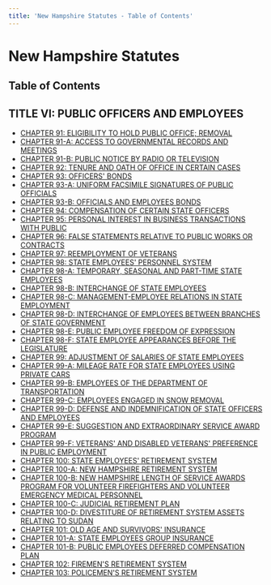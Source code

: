 ```yaml
---
title: 'New Hampshire Statutes - Table of Contents'
---
```


New Hampshire Statutes
======================

Table of Contents
-----------------

TITLE VI: PUBLIC OFFICERS AND EMPLOYEES
---------------------------------------

-   [CHAPTER 91: ELIGIBILITY TO HOLD PUBLIC OFFICE; REMOVAL](91.html)
-   [CHAPTER 91-A: ACCESS TO GOVERNMENTAL RECORDS AND
    MEETINGS](91-A.html)
-   [CHAPTER 91-B: PUBLIC NOTICE BY RADIO OR TELEVISION](91-B.html)
-   [CHAPTER 92: TENURE AND OATH OF OFFICE IN CERTAIN CASES](92.html)
-   [CHAPTER 93: OFFICERS' BONDS](93.html)
-   [CHAPTER 93-A: UNIFORM FACSIMILE SIGNATURES OF PUBLIC
    OFFICIALS](93-A.html)
-   [CHAPTER 93-B: OFFICIALS AND EMPLOYEES BONDS](93-B.html)
-   [CHAPTER 94: COMPENSATION OF CERTAIN STATE OFFICERS](94.html)
-   [CHAPTER 95: PERSONAL INTEREST IN BUSINESS TRANSACTIONS WITH
    PUBLIC](95.html)
-   [CHAPTER 96: FALSE STATEMENTS RELATIVE TO PUBLIC WORKS OR
    CONTRACTS](96.html)
-   [CHAPTER 97: REEMPLOYMENT OF VETERANS](97.html)
-   [CHAPTER 98: STATE EMPLOYEES' PERSONNEL SYSTEM](98.html)
-   [CHAPTER 98-A: TEMPORARY, SEASONAL AND PART-TIME STATE
    EMPLOYEES](98-A.html)
-   [CHAPTER 98-B: INTERCHANGE OF STATE EMPLOYEES](98-B.html)
-   [CHAPTER 98-C: MANAGEMENT-EMPLOYEE RELATIONS IN STATE
    EMPLOYMENT](98-C.html)
-   [CHAPTER 98-D: INTERCHANGE OF EMPLOYEES BETWEEN BRANCHES OF STATE
    GOVERNMENT](98-D.html)
-   [CHAPTER 98-E: PUBLIC EMPLOYEE FREEDOM OF EXPRESSION](98-E.html)
-   [CHAPTER 98-F: STATE EMPLOYEE APPEARANCES BEFORE THE
    LEGISLATURE](98-F.html)
-   [CHAPTER 99: ADJUSTMENT OF SALARIES OF STATE EMPLOYEES](99.html)
-   [CHAPTER 99-A: MILEAGE RATE FOR STATE EMPLOYEES USING PRIVATE
    CARS](99-A.html)
-   [CHAPTER 99-B: EMPLOYEES OF THE DEPARTMENT OF
    TRANSPORTATION](99-B.html)
-   [CHAPTER 99-C: EMPLOYEES ENGAGED IN SNOW REMOVAL](99-C.html)
-   [CHAPTER 99-D: DEFENSE AND INDEMNIFICATION OF STATE OFFICERS AND
    EMPLOYEES](99-D.html)
-   [CHAPTER 99-E: SUGGESTION AND EXTRAORDINARY SERVICE AWARD
    PROGRAM](99-E.html)
-   [CHAPTER 99-F: VETERANS' AND DISABLED VETERANS' PREFERENCE IN PUBLIC
    EMPLOYMENT](99-F.html)
-   [CHAPTER 100: STATE EMPLOYEES' RETIREMENT SYSTEM](100.html)
-   [CHAPTER 100-A: NEW HAMPSHIRE RETIREMENT SYSTEM](100-A.html)
-   [CHAPTER 100-B: NEW HAMPSHIRE LENGTH OF SERVICE AWARDS PROGRAM FOR
    VOLUNTEER FIREFIGHTERS AND VOLUNTEER EMERGENCY MEDICAL
    PERSONNEL](100-B.html)
-   [CHAPTER 100-C: JUDICIAL RETIREMENT PLAN](100-C.html)
-   [CHAPTER 100-D: DIVESTITURE OF RETIREMENT SYSTEM ASSETS RELATING TO
    SUDAN](100-D.html)
-   [CHAPTER 101: OLD AGE AND SURVIVORS' INSURANCE](101.html)
-   [CHAPTER 101-A: STATE EMPLOYEES GROUP INSURANCE](101-A.html)
-   [CHAPTER 101-B: PUBLIC EMPLOYEES DEFERRED COMPENSATION
    PLAN](101-B.html)
-   [CHAPTER 102: FIREMEN'S RETIREMENT SYSTEM](102.html)
-   [CHAPTER 103: POLICEMEN'S RETIREMENT SYSTEM](103.html)
